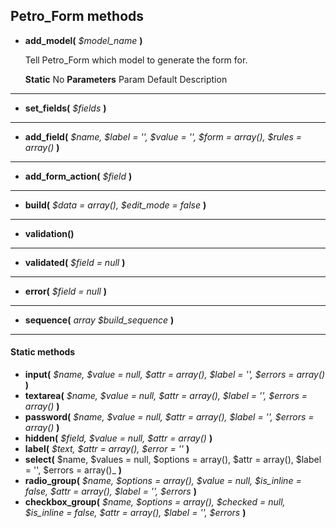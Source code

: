 ## Petro_Form methods

- __add_model(__ _$model_name_ __)__

	Tell Petro_Form which model to generate the form for.
	
	__Static__	No
	__Parameters__ Param Default Description
	
---
- __set_fields(__ _$fields_ __)__

---
- __add_field(__ _$name, $label = '', $value = '', $form = array(), $rules = array()_ __)__


---
- __add_form_action(__ _$field_ __)__

---
- __build(__ _$data = array(), $edit_mode = false_ __)__

---
- __validation()__  

---
- __validated(__ _$field = null_ __)__

---
- __error(__ _$field = null_ __)__

---
- __sequence(__ _array $build_sequence_ __)__

---
#### Static methods

- __input(__ _$name, $value = null, $attr = array(), $label = '', $errors = array()_ __)__
- __textarea(__ _$name, $value = null, $attr = array(), $label = '', $errors = array()_ __)__
- __password(__ _$name, $value = null, $attr = array(), $label = '', $errors = array()_ __)__
- __hidden(__ _$field, $value = null, $attr = array()_ __)__
- __label(__ _$text, $attr = array(), $error = ''_ __)__
- __select(__ $name, $values = null, $options = array(), $attr = array(), $label = '', $errors = array()_ __)__
- __radio_group(__ _$name, $options = array(), $value = null, $is_inline = false, $attr = array(), $label = '', $errors_ __)__
- __checkbox_group(__ _$name, $options = array(), $checked = null, $is_inline = false, $attr = array(), $label = '', $errors_ __)__
